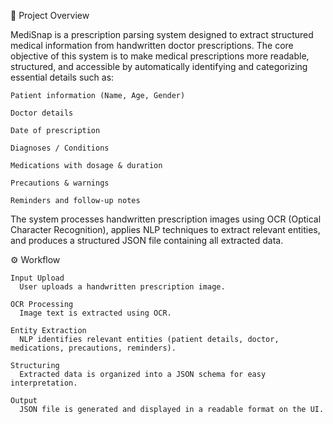 🔎 Project Overview

MediSnap is a prescription parsing system designed to extract structured medical information from handwritten doctor prescriptions. The core objective of this system is to make medical prescriptions more readable, structured, and accessible by automatically identifying and categorizing essential details such as:

    Patient information (Name, Age, Gender)
    
    Doctor details
    
    Date of prescription
    
    Diagnoses / Conditions
    
    Medications with dosage & duration
    
    Precautions & warnings
    
    Reminders and follow-up notes

The system processes handwritten prescription images using OCR (Optical Character Recognition), applies NLP techniques to extract relevant entities, and produces a structured JSON file containing all extracted data.



⚙️ Workflow

    Input Upload
      User uploads a handwritten prescription image.
    
    OCR Processing
      Image text is extracted using OCR.
    
    Entity Extraction
      NLP identifies relevant entities (patient details, doctor, medications, precautions, reminders).
    
    Structuring
      Extracted data is organized into a JSON schema for easy interpretation.
    
    Output
      JSON file is generated and displayed in a readable format on the UI.
